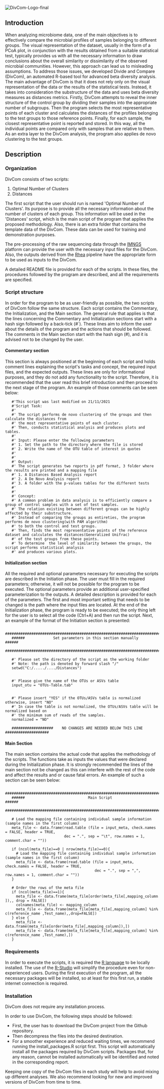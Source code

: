![DivCom-Logo-final](https://user-images.githubusercontent.com/8244618/139091582-43c02470-9e6f-4711-bab7-1e04ad59c300.png)



## Introduction
When analyzing microbiome data, one of the main objectives is to effectively compare the microbial profiles of samples belonging to different groups. The visual representation of the dataset, usually in the form of a PCoA plot, in conjunction with the results obtained from a suitable statistical test, typically provides us with all the necessary information to draw conclusions about the overall similarity or dissimilarity of the observed microbial communities. However, this approach can lead us to misleading assumptions. To address those issues, we developed Divide and Compare (DivCom), an automated R-based tool for advanced beta diversity analysis. The main advantage of DivCom is that it does not rely only on the visual representation of the data or the results of the statistical tests. Instead, it takes into consideration the substructure of the data and uses beta diversity measures as distances metrics. Firstly, DivCom attempts to reveal the inner structure of the control group by dividing their samples into the appropriate number of subgroups. Then the program selects the most representative points of each cluster and calculates the distances of the profiles belonging to the test groups to those reference points. Finally, for each sample, the closest representative point is reported and stored. In this way, all the individual points are compared only with samples that are relative to them. As an extra layer to the DivCom analysis, the program also applies de novo clustering to the test groups.   

## Description

### Organization
DivCom consists of two scripts:

1.	Optimal Number of Clusters
2.	Distances

The first script that the user should run is named 'Optimal Number of Clusters'. Its purpose is to provide all the necessary information about the number of clusters of each group. This information will be used in the 'Distances' script, which is the main script of the program that applies the proposed methodology. Also, there is an extra folder that contains the template data of the DivCom. These data can be used for training and demonstration purposes. 

The pre-processing of the raw sequencing data through the [IMNGS](https://www.imngs.org/ "IMNGS download site") platform can provide the user with the necessary input files for the DivCom. Also, the  outputs derived from the [Rhea](https://github.com/Lagkouvardos/Rhea/ "Rhea download site") pipeline have the appropriate form to be used as inputs to the DivCom.

A detailed README file is provided for each of the scripts. In these files, the procedures followed by the program are described, and all the requirements are specified.


### Script structure
In order for the program to be as user-friendly as possible, the two scripts of DivCom follow the same structure. Each script contains the Commentary, the Initialization, and the Main section. 
The general rule that applies is that the lines concerning the Commentary and Initialization sections start with a hash sign followed by a back-tick (#`). These lines aim to inform the user about the details of the program and the actions that should be followed. The comments in the Main section start with the hash sign (#), and it is advised not to be changed by the user.


#### Commentary section
This section is always positioned at the beginning of each script and holds comment lines explaining the script's tasks and concept, the required input files, and the expected outputs. These lines are only for informational purposes, and they do not add any functionality to the script. Therefore, it is recommended that the user read this brief introduction and then proceed to the next stage of the program. An example of those comments can be seen below:


 
       #'This script was last modified on 21/11/2021
       #'Script Task: 
       #'
       #' The script performs de novo clustering of the groups and then calculate the distances from 
       #' the most representative points of each cluster. 
       #' Then, conducts statistical analysis and produces plots and tables. 
       #'
       #' Input: Please enter the following parameters
       #' 1. Set the path to the directory where the file is stored 
       #' 2. Write the name of the OTU table of interest in quotes
       #' 
       #'
       #' Output: 
       #' The script generates two reports in pdf format, 3 folder where the results are printed and a mapping file
       #' 1. A Distances Based Analysis report
       #' 2. A De Novo Analysis report
       #' 3. A folder with the p-values tables for the different tests 
       #' 
       #'
       #' Concept:
       #' A common problem in data analysis is to efficiently compare a group of control samples with a set of test samples.
       #' The relation existing between different groups can be highly affected by their substructure.
       #' Instead of comparing the groups as entireties, the program performs de novo clustering(with PAM algorithm) 
       #' to both the control and test groups.
       #' Then, finds the most representative points of the reference  dataset and calculates the distances(Generalized Unifrac) 
       #' of the test groups from these points.
       #' To determine  the level of similarity between the groups, the script performs statistical analysis 
       #' and produces various plots.


#### Initialization section
All the required and optional parameters necessary for executing the scripts are described in the Initiation phase. The user must fill in the required parameters; otherwise, it will not be possible for the program to be executed. The optional parameters provide an additional user-specified parameterization to the outputs. A detailed description is provided for each of the parameters. The first and most important setting that needs to be changed is the path where the input files are located. At the end of the Initialization phase, the program is ready to be executed; the only thing left for the user is to select all the code (Ctrl+A) and then run the script. Next, an example of the format of the Initiation section is presented:

	   ##################################################################################
	   ######             Set parameters in this section manually                  ######
	   ##################################################################################
	
       #' Please set the directory of the script as the working folder 
       #' Note: the path is denoted by forward slash "/"
       setwd("C:/...../..../Distances") 


       #' Please give the name of the OTUs or ASVs table
       input_otu = "OTUs-Table.tab" 


       #' Please insert "YES" if the OTUs/ASVs table is normalized otherwise, insert "NO"
       #' In case the table is not normalized, the OTUs/ASVs table will be normalized based on 
       #' the minimum sum of reads of the samples.
       normalized = "NO"
	
	   ###################    NO CHANGES ARE NEEDED BELOW THIS LINE    ####################
	

#### Main Section
The main section contains the actual code that applies the methodology of the scripts. The functions take as inputs the values that were declared during the Initialization phase. It is strongly recommended the lines of the main section not be changed as this can interfere with the rest of the code and affect the results and or cause fatal errors. An example of such a section can be seen below: 

	   ##################################################################################
	   ######                             Main Script                              ###### 
	   ##################################################################################
	
       # Load the mapping file containing individual sample information (sample names in the first column)
       meta_file <- data.frame(read.table (file = input_meta, check.names = FALSE, header = TRUE,
                               dec = ".", sep = "\t", row.names = 1, comment.char = ""))

	   if (ncol(meta_file)==0 | nrow(meta_file)==0){
	     # Load the mapping file containing individual sample information (sample names in the first column)
	     meta_file <- data.frame(read.table (file = input_meta, check.names = FALSE, header = TRUE,
	                                         dec = ".", sep = ",", row.names = 1, comment.char = ""))
	   }

	   # Order the rows of the meta file
	   if (ncol(meta_file)==1){
	     meta_file <- data.frame(meta_file[order(meta_file[,mapping_column ]),, drop = FALSE])
	     colnames(meta_file) <- mapping_column 
	     meta_file <- data.frame(meta_file[meta_file[,mapping_column] %in% c(reference_name ,Test_name),,drop=FALSE])
	   } else {
	     meta_file <- data.frame(meta_file[order(meta_file[,mapping_column]),])
	     meta_file <- data.frame(meta_file[meta_file[,mapping_column] %in% c(reference_name ,Test_name),])
	   }


### Requirements
In order to execute the scripts, it is required the [R language](https://www.r-project.org/ "R download site") to be locally installed. The use of the [R-Studio](https://www.rstudio.com/products/rstudio-desktop/ "R-studio download site") will simplify the procedure even for non-experienced users. During the first execution of the program, all the necessary packages will be installed, so at least for this first run, a stable internet connection is required. 


### Installation
DivCom does not require any installation process. 

In order to use DivCom, the following steps should be followed:
*	First, the user has to download the DivCom project from the Github repository.
*	Then decompress the files into the desired destination. 
*	For a smoother experience and reduced waiting times, we recommend running the install_packages.R script first. This script will automatically install all the packages required by DivCom scripts. Packages that, for any reason, cannot be installed automatically will be identified and noted in the corresponding report. 

Keeping one copy of the DivCom files in each study will help to avoid mixing up different analyses. We also recommend looking for new and improved versions of DivCom from time to time.

